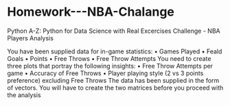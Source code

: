 # Homework---NBA-Chalange
Python A-Z: Python for Data Science with Real Excercises Challenge - NBA Players Analysis

You have been supplied data for in-game statistics:
• Games Played
• Feald Goals
• Points
• Free Throws
• Free Throw Attempts
You need to create three plots that portray the following insights:
• Free Throw Attempts per game
• Accuracy of Free Throws
• Player playing style (2 vs 3 points preference) excluding Free Throws
The data has been supplied in the form of vectors. You will have to create
the two matrices before you proceed with the analysis
